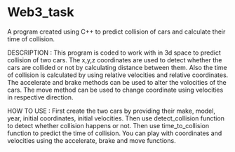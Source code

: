 # Web3_task

A program created using C++ to predict collision of cars and calculate their time of collision.

 DESCRIPTION :
 This program is coded to work with in 3d space to predict collision of two cars. The x,y,z coordinates are used to detect whether the cars are collided or not by calculating distance between them.
 Also the time of collision is calculated by using relative velocities and relative coordinates.
 The accelerate and brake methods can be used to alter the volocities of the cars.
 The move method can be used to change coordinate using velocities in respective direction.
 
 
 HOW TO USE :
 First create the two cars by providing their make, model, year, initial coordinates, initial velocities.
 Then use detect_collision function to detect whether collision happens or not.
 Then use time_to_collision function to predict the time of collision.
 You can play with coordinates and velocities using the accelerate, brake and move functions.
 
